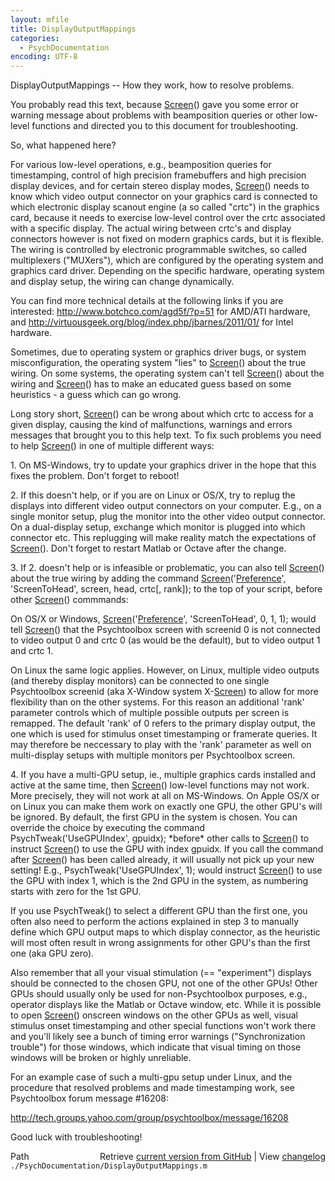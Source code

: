 ```yaml
---
layout: mfile
title: DisplayOutputMappings
categories:
  - PsychDocumentation
encoding: UTF-8
---
```


DisplayOutputMappings -- How they work, how to resolve problems.

You probably read this text, because [Screen](/docs/Screen)() gave you some error or
warning message about problems with beamposition queries or other
low-level functions and directed you to this document for
troubleshooting.

So, what happened here?

For various low-level operations, e.g., beamposition queries for
timestamping, control of high precision framebuffers and high precision
display devices, and for certain stereo display modes, [Screen](/docs/Screen)() needs to
know which video output connector on your graphics card is connected to
which electronic display scanout engine (a so called "crtc") in the
graphics card, because it needs to exercise low-level control over the
crtc associated with a specific display. The actual wiring between crtc's
and display connectors however is not fixed on modern graphics cards, but
it is flexible. The wiring is controlled by electronic programmable
switches, so called multiplexers ("MUXers"), which are configured by the
operating system and graphics card driver. Depending on the specific
hardware, operating system and display setup, the wiring can change
dynamically.

You can find more technical details at the following links if you are
interested: <http://www.botchco.com/agd5f/?p=51> for AMD/ATI hardware,
and <http://virtuousgeek.org/blog/index.php/jbarnes/2011/01/> for Intel
hardware.


Sometimes, due to operating system or graphics driver bugs, or system
misconfiguration, the operating system "lies" to [Screen](/docs/Screen)() about the true
wiring. On some systems, the operating system can't tell [Screen](/docs/Screen)() about the
wiring and [Screen](/docs/Screen)() has to make an educated guess based on some
heuristics - a guess which can go wrong.

Long story short, [Screen](/docs/Screen)() can be wrong about which crtc to access for a
given display, causing the kind of malfunctions, warnings and errors
messages that brought you to this help text. To fix such problems you
need to help [Screen](/docs/Screen)() in one of multiple different ways:

1\. On MS-Windows, try to update your graphics driver in the hope that
   this fixes the problem. Don't forget to reboot!

2\. If this doesn't help, or if you are on Linux or OS/X, try to replug
   the displays into different video output connectors on your computer.
   E.g., on a single monitor setup, plug the monitor into the other video
   output connector. On a dual-display setup, exchange which monitor is
   plugged into which connector etc. This replugging will make reality
   match the expectations of [Screen](/docs/Screen)(). Don't forget to restart Matlab or
   Octave after the change.

3\. If 2. doesn't help or is infeasible or problematic, you can also tell
   [Screen](/docs/Screen)() about the true wiring by adding the command
   [Screen](/docs/Screen)('[Preference](/docs/Preference)', 'ScreenToHead', screen, head, crtc[, rank]); to the
   top of your script, before other [Screen](/docs/Screen)() commmands:

   On OS/X or Windows, [Screen](/docs/Screen)('[Preference](/docs/Preference)', 'ScreenToHead', 0, 1, 1);
   would tell [Screen](/docs/Screen)() that the Psychtoolbox screen with screenid 0 is
   not connected to video output 0 and crtc 0 (as would be the default),
   but to video output 1 and crtc 1.

   On Linux the same logic applies. However, on Linux, multiple video
   outputs (and thereby display monitors) can be connected to one single
   Psychtoolbox screenid (aka X-Window system X-[Screen](/docs/Screen)) to allow for more
   flexibility than on the other systems. For this reason an additional
   'rank' parameter controls which of multiple possible outputs per
   screen is remapped. The default 'rank' of 0 refers to the primary
   display output, the one which is used for stimulus onset timestamping
   or framerate queries. It may therefore be neccessary to play with the
   'rank' parameter as well on multi-display setups with multiple
   monitors per Psychtoolbox screen.

4\. If you have a multi-GPU setup, ie., multiple graphics cards installed
   and active at the same time, then [Screen](/docs/Screen)() low-level functions may not
   work. More precisely, they will not work at all on MS-Windows. On
   Apple OS/X or on Linux you can make them work on exactly one GPU, the
   other GPU's will be ignored. By default, the first GPU in the system
   is chosen. You can override the choice by executing the command
   PsychTweak('UseGPUIndex', gpuidx); \*before\* other calls to [Screen](/docs/Screen)() to
   instruct [Screen](/docs/Screen)() to use the GPU with index gpuidx. If you call the
   command after [Screen](/docs/Screen)() has been called already, it will usually not
   pick up your new setting! E.g., PsychTweak('UseGPUIndex', 1); would
   instruct [Screen](/docs/Screen)() to use the GPU with index 1, which is the 2nd GPU in
   the system, as numbering starts with zero for the 1st GPU.

   If you use PsychTweak() to select a different GPU than the first one,
   you often also need to perform the actions explained in step 3 to
   manually define which GPU output maps to which display connector, as
   the heuristic will most often result in wrong assignments for other
   GPU's than the first one (aka GPU zero).

   Also remember that all your visual stimulation (== "experiment")
   displays should be connected to the chosen GPU, not one of the other
   GPUs! Other GPUs should usually only be used for non-Psychtoolbox
   purposes, e.g., operator displays like the Matlab or Octave window,
   etc. While it is possible to open [Screen](/docs/Screen)() onscreen windows on the
   other GPUs as well, visual stimulus onset timestamping and other
   special functions won't work there and you'll likely see a bunch of
   timing error warnings ("Synchronization trouble") for those windows,
   which indicate that visual timing on those windows will be broken or
   highly unreliable.

   For an example case of such a multi-gpu setup under Linux, and the
   procedure that resolved problems and made timestamping work, see
   Psychtoolbox forum message #16208:

   http://tech.groups.yahoo.com/group/psychtoolbox/message/16208

Good luck with troubleshooting!



<div class="code_header" style="text-align:right;">
  <span style="float:left;">Path&nbsp;&nbsp;</span> <span class="counter">Retrieve <a href=
  "https://raw.github.com/Psychtoolbox-3/Psychtoolbox-3/beta/./PsychDocumentation/DisplayOutputMappings.m">current version from GitHub</a> | View <a href=
  "https://github.com/Psychtoolbox-3/Psychtoolbox-3/commits/beta/./PsychDocumentation/DisplayOutputMappings.m">changelog</a></span>
</div>
<div class="code">
  <code>./PsychDocumentation/DisplayOutputMappings.m</code>
</div>
